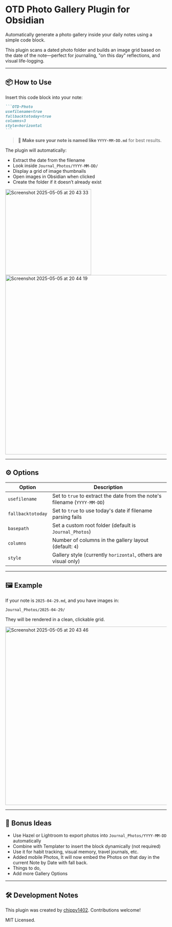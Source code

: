 # OTD Photo Gallery Plugin for Obsidian

Automatically generate a photo gallery inside your daily notes using a simple code block.

This plugin scans a dated photo folder and builds an image grid based on the date of the note—perfect for journaling, "on this day" reflections, and visual life-logging.

---

## 📦 How to Use

Insert this code block into your note:

````markdown
```OTD-Photo
usefilename=true
fallbacktotoday=true
columns=3
style=horizontal
```
````

> 📝 **Make sure your note is named like `YYYY-MM-DD.md`** for best results.

The plugin will automatically:
- Extract the date from the filename
- Look inside `Journal_Photos/YYYY-MM-DD/`
- Display a grid of image thumbnails
- Open images in Obsidian when clicked
- Create the folder if it doesn’t already exist

<img width="268" alt="Screenshot 2025-05-05 at 20 43 33" src="https://github.com/user-attachments/assets/7c62e94a-f97e-4955-9264-8c9364c39378" />

<img width="560" alt="Screenshot 2025-05-05 at 20 44 19" src="https://github.com/user-attachments/assets/a97bfe30-0b81-4c55-a000-5524f987f912" />

---

## ⚙️ Options

| Option           | Description                                                                 |
|------------------|-----------------------------------------------------------------------------|
| `usefilename`     | Set to `true` to extract the date from the note's filename (`YYYY-MM-DD`) |
| `fallbacktotoday` | Set to `true` to use today's date if filename parsing fails                |
| `basepath`        | Set a custom root folder (default is `Journal_Photos`)                     |
| `columns`         | Number of columns in the gallery layout (default: `4`)                     |
| `style`           | Gallery style (currently `horizontal`, others are visual only)             |

---

## 🖼 Example

If your note is `2025-04-29.md`, and you have images in:
```
Journal_Photos/2025-04-29/
```
They will be rendered in a clean, clickable grid.

<img width="557" alt="Screenshot 2025-05-05 at 20 43 46" src="https://github.com/user-attachments/assets/511b29e4-f129-4335-85f0-e3bce36dc766" />


---

## 🔧 Bonus Ideas

- Use Hazel or Lightroom to export photos into `Journal_Photos/YYYY-MM-DD` automatically
- Combine with Templater to insert the block dynamically (not required)
- Use it for habit tracking, visual memory, travel journals, etc.
- Added mobile Photos, It will now embed the Photos on that day in the current Note by Date with fall back.
- Things to do,
- Add more Gallery Options

---

## 🛠 Development Notes

This plugin was created by [chippy1402](https://github.com/chippy1402). Contributions welcome!

MIT Licensed.
